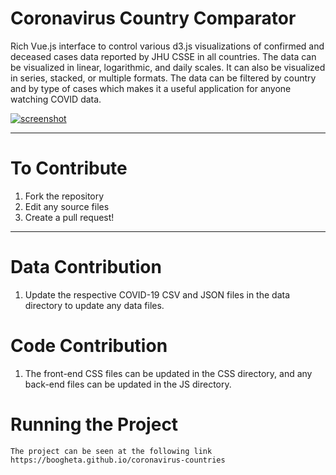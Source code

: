 # Coronavirus Country Comparator

Rich Vue.js interface to control various d3.js visualizations of confirmed and deceased cases data reported by JHU CSSE in all countries. The data can be visualized in linear, logarithmic, and daily scales. It can also be visualized in series, stacked, or multiple formats. The data can be filtered by country and by type of cases which makes it a useful application for anyone watching COVID data.

[![screenshot](https://raw.githubusercontent.com/boogheta/coronavirus-countries/master/img/screenshotv2.png)](https://boogheta.github.io/coronavirus-countries/)

---

# To Contribute

1. Fork the repository
2. Edit any source files
3. Create a pull request!

---

# Data Contribution

1. Update the respective COVID-19 CSV and JSON files in the data directory to update any data files.

# Code Contribution

1. The front-end CSS files can be updated in the CSS directory, and any back-end files can be updated in the JS directory.

# Running the Project

	The project can be seen at the following link https://boogheta.github.io/coronavirus-countries
